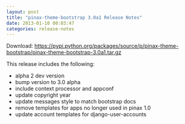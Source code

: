 ```yaml
---
layout: post
title: "pinax-theme-bootstrap 3.0a1 Release Notes"
date: 2013-01-10 00:03:47
categories: release-notes
---
```


Download: <https://pypi.python.org/packages/source/p/pinax-theme-bootstrap/pinax-theme-bootstrap-3.0a1.tar.gz>

This release includes the following:

* alpha 2 dev version
* bump version to 3.0 alpha
* include context processor and appconf
* update copyright year
* update messages style to match bootstrap docs
* remove templates for apps no longer used in pinax 1.0
* update account templates for django-user-accounts
